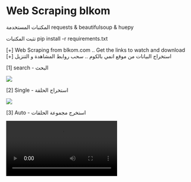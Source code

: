 # Web Scraping blkom


المكتبات المستخدمة requests & beautifulsoup & huepy

تثبت المكتبات pip install -r requirements.txt


[+] Web Scraping from blkom.com .. Get the links to watch and download [+] استخراج البيانات من موقع انمي بالكوم .. سحب روابط المشاهدة و التنزيل 

[1] search - البحث 

![](1.gif)

[2] Single - استخراج الحلقة

![](2.gif)

[3] Auto - استخرج مجموعة الحلقات

![](3.mp4)
